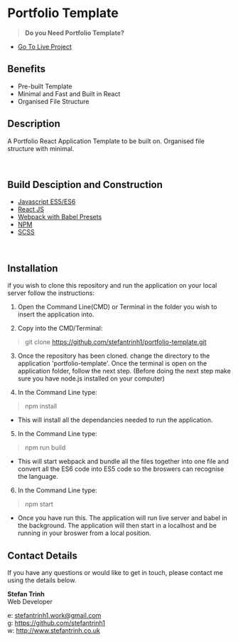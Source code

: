 # Portfolio Template

> __**Do you Need Portfolio Template?**__  

- [Go To Live Project](https://task-manager-st.netlify.com/)

## Benefits

- Pre-built Template
- Minimal and Fast and Built in React
- Organised File Structure

## Description

A Portfolio React Application Template to be built on. Organised file structure with minimal.

<br>

## Build Desciption and Construction

- [Javascript ES5/ES6](https://github.com/topics/javascript)
- [React JS](https://github.com/facebook/react)
- [Webpack with Babel Presets](https://github.com/webpack/webpack)
- [NPM](https://www.npmjs.com/)
- [SCSS](https://github.com/sass/node-sass)

<br>


## Installation

if you wish to clone this repository and run the application on your local server follow the instructions:

1. Open the Command Line(CMD) or Terminal in the folder you wish to insert the application into.

2. Copy into the CMD/Terminal:

> git clone https://github.com/stefantrinh1/portfolio-template.git


3. Once the repository has been cloned. change the directory to the application 'portfolio-template'. Once the terminal is open on the application folder, follow the next step. (Before doing the next step make sure you have node.js installed on your computer)

4. In the Command Line type: 

> npm install

- This will install all the dependancies needed to run the application.

5. In the Command Line type: 

> npm run build

- This will start webpack and bundle all the files together into one file and convert all the ES6 code into ES5 code so the broswers can recognise the language.

6. In the Command Line type: 

> npm start

 - Once you have run this. The application will run live server and babel in the background. The application will then start in a localhost and be running in your broswer from a local position.


## Contact Details

If you have any questions or would like to get in touch, please contact me using the details below.

__**Stefan Trinh**__  
Web Developer  

e: stefantrinh1.work@gmail.com  
g: https://github.com/stefantrinh1  
w: http://www.stefantrinh.co.uk  